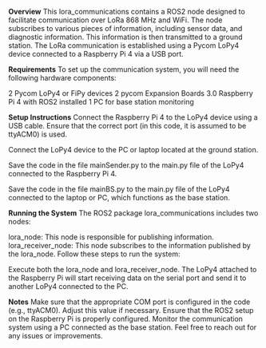 **Overview**
This lora_communications contains a ROS2 node designed to facilitate communication over LoRa 868 MHz and WiFi. The node subscribes to various pieces of information, including sensor data, and diagnostic information. This information is then transmitted to a ground station. The LoRa communication is established using a Pycom LoPy4 device connected to a Raspberry Pi 4 via a USB port.

**Requirements**
To set up the communication system, you will need the following hardware components:

2 Pycom LoPy4 or FiPy devices
2 pycom Expansion Boards 3.0
Raspberry Pi 4 with ROS2 installed
1 PC for base station monitoring

**Setup Instructions**
Connect the Raspberry Pi 4 to the LoPy4 device using a USB cable. Ensure that the correct port (in this code, it is assumed to be ttyACM0) is used.

Connect the LoPy4 device to the PC or laptop located at the ground station.

Save the code in the file mainSender.py to the main.py file of the LoPy4 connected to the Raspberry Pi 4.

Save the code in the file mainBS.py to the main.py file of the LoPy4 connected to the laptop or PC, which functions as the base station.

**Running the System**
The ROS2 package lora_communications includes two nodes:

lora_node: This node is responsible for publishing information.
lora_receiver_node: This node subscribes to the information published by the lora_node.
Follow these steps to run the system:

Execute both the lora_node and lora_receiver_node.
The LoPy4 attached to the Raspberry Pi will start receiving data on the serial port and send it to another LoPy4 connected to the PC.

**Notes**
Make sure that the appropriate COM port is configured in the code (e.g., ttyACM0). Adjust this value if necessary.
Ensure that the ROS2 setup on the Raspberry Pi is properly configured.
Monitor the communication system using a PC connected as the base station.
Feel free to reach out for any issues or improvements. 
